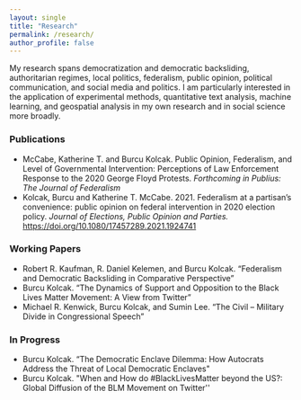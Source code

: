 ```yaml
---
layout: single
title: "Research"
permalink: /research/
author_profile: false
---
```


My research spans democratization and democratic backsliding, authoritarian regimes, local politics, federalism, public opinion, political communication, and social media and politics. I am particularly interested in the application of experimental methods, quantitative text analysis, machine learning, and geospatial analysis in my own research and in social science more broadly. 

### Publications
* McCabe,  Katherine T.  and Burcu Kolcak. Public Opinion, Federalism, and Level of Governmental Intervention: Perceptions of Law Enforcement Response to the 2020 George Floyd Protests. <i> Forthcoming in Publius: The Journal of Federalism </i> 
* Kolcak, Burcu and Katherine T. McCabe. 2021. Federalism at a partisan’s convenience: public opinion on federal intervention in 2020 election policy. <i> Journal of Elections, Public Opinion and Parties. </i> https://doi.org/10.1080/17457289.2021.1924741

### Working Papers
* Robert  R. Kaufman, R.  Daniel  Kelemen,  and  Burcu  Kolcak.   “Federalism and Democratic Backsliding in Comparative Perspective”
* Burcu Kolcak. “The Dynamics of Support and Opposition to the Black Lives Matter Movement:  A View from Twitter”
* Michael  R. Kenwick,  Burcu  Kolcak,  and  Sumin  Lee. “The  Civil – Military Divide in Congressional Speech”

### In Progress 
* Burcu Kolcak. “The Democratic Enclave Dilemma: How Autocrats Address the Threat of Local Democratic Enclaves" 
* Burcu Kolcak.  "When and How do \#BlackLivesMatter beyond the US?: Global Diffusion of the BLM Movement on Twitter''